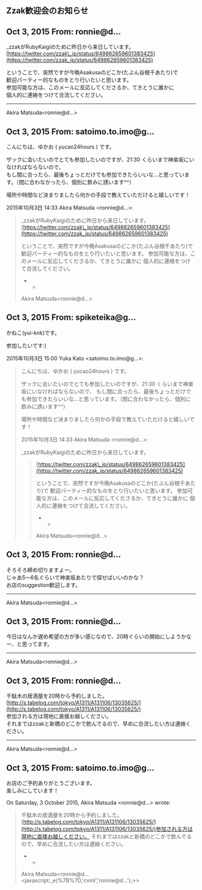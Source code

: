 ## Zzak歓迎会のお知らせ

## Oct 3, 2015 From: ronnie@d...

\_zzakがRubyKaigiのために昨日から来日しています。  
[https://twitter.com/zzak\_jp/status/649862659601383425](https://twitter.com/zzak_jp/status/649862659601383425)

ということで、突然ですが今晩Asakusaのどこか(たぶん谷根千あたり)で  
歓迎パーティー的なものをとり行いたいと思います。  
参加可能な方は、このメールに反応してくださるか、てきとうに誰かに  
個人的に連絡をつけて合流してください。

* * *

Akira Matsuda\<ronnie@d...\>

## Oct 3, 2015 From: satoimo.to.imo@g...

こんにちは、ゆかお ( yucao24hours ) です。

ザックに会いたいのでとても参加したいのですが、21:30 くらいまで神楽坂にいなければならないので、  
もし間に合ったら、最後ちょっとだけでも参加できたらいいな...と思っています。（間に合わなかったら、個別に飲みに誘います^^）

場所や時間など決まりましたら何かの手段で教えていただけると嬉しいです！

2015年10月3日 14:33 Akira Matsuda \<ronnie@d...\>:

> \_zzakがRubyKaigiのために昨日から来日しています。[https://twitter.com/zzak\_jp/status/649862659601383425](https://twitter.com/zzak_jp/status/649862659601383425)
> 
> ということで、突然ですが今晩Asakusaのどこか(たぶん谷根千あたり)で 歓迎パーティー的なものをとり行いたいと思います。 参加可能な方は、このメールに反応してくださるか、てきとうに誰かに 個人的に連絡をつけて合流してください。
> 
> - -
> 
> Akira Matsuda\<ronnie@d...\>
## Oct 3, 2015 From: spiketeika@g...

かねこ(yui-knk)です。

参加したいです:)

2015年10月3日 15:00 Yuka Kato \<satoimo.to.imo@g...\>:

> こんにちは、ゆかお ( yucao24hours ) です。
> 
> ザックに会いたいのでとても参加したいのですが、21:30 くらいまで神楽坂にいなければならないので、 もし間に合ったら、最後ちょっとだけでも参加できたらいいな...と思っています。（間に合わなかったら、個別に飲みに誘います^^）
> 
> 場所や時間など決まりましたら何かの手段で教えていただけると嬉しいです！
> 
> 2015年10月3日 14:33 Akira Matsuda \<ronnie@d...\>:
> 
> \_zzakがRubyKaigiのために昨日から来日しています。
> 
> > [https://twitter.com/zzak\_jp/status/649862659601383425](https://twitter.com/zzak_jp/status/649862659601383425)
> > 
> > ということで、突然ですが今晩Asakusaのどこか(たぶん谷根千あたり)で 歓迎パーティー的なものをとり行いたいと思います。 参加可能な方は、このメールに反応してくださるか、てきとうに誰かに 個人的に連絡をつけて合流してください。
> > 
> > - -
> > 
> > Akira Matsuda\<ronnie@d...\>
## Oct 3, 2015 From: ronnie@d...

そろそろ締め切りますよー。  
じゃあ5～6名ぐらいで神楽坂あたりで探せばいいのかな？  
お店のsuggestion歓迎します。

* * *

Akira Matsuda\<ronnie@d...\>

## Oct 3, 2015 From: ronnie@d...

今日はなんか遅め希望の方が多い感じなので、20時ぐらいの開始にしようかなー、と思ってます。

* * *

Akira Matsuda\<ronnie@d...\>

## Oct 3, 2015 From: ronnie@d...

千駄木の居酒屋を20時から予約しました。 [http://s.tabelog.com/tokyo/A1311/A131106/13035625/](http://s.tabelog.com/tokyo/A1311/A131106/13035625/)  
参加される方は現地に直接お越しください。  
それまではzzakと新橋のどこかで飲んでるので、早めに合流したい方は連絡ください。

* * *

Akira Matsuda\<ronnie@d...\>

## Oct 3, 2015 From: satoimo.to.imo@g...

お店のご予約ありがとうございます。  
楽しみにしています！

On Saturday, 3 October 2015, Akira Matsuda \<ronnie@d...\> wrote:

> 千駄木の居酒屋を20時から予約しました。 [http://s.tabelog.com/tokyo/A1311/A131106/13035625/](http://s.tabelog.com/tokyo/A1311/A131106/13035625/)参加される方は現地に直接お越しください。 それまではzzakと新橋のどこかで飲んでるので、早めに合流したい方は連絡ください。
> 
> - -
> 
> Akira Matsuda\<ronnie@d... \<javascript:\_e(%7B%7D,'cvml','ronnie@d...');\>\>
